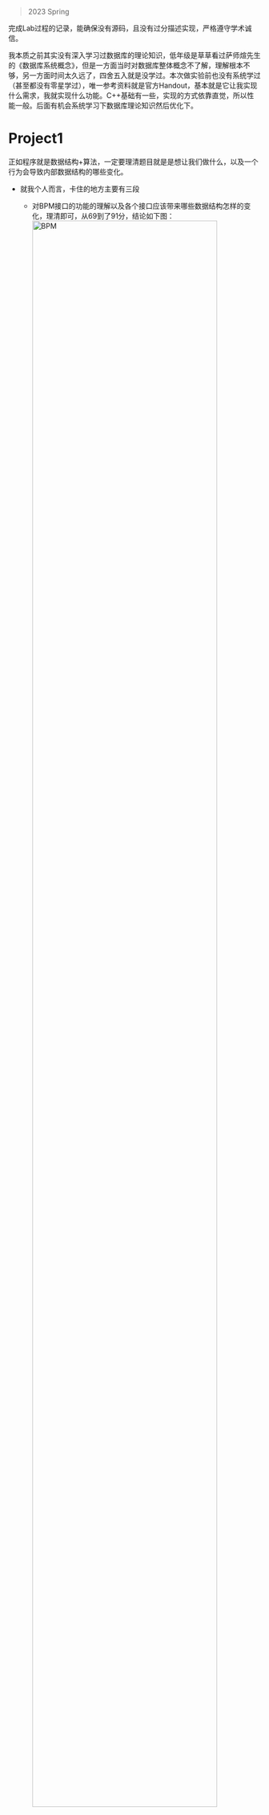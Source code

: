 >2023 Spring

完成Lab过程的记录，能确保没有源码，且没有过分描述实现，严格遵守学术诚信。

我本质之前其实没有深入学习过数据库的理论知识，低年级是草草看过萨师煊先生的《数据库系统概念》，但是一方面当时对数据库整体概念不了解，理解根本不够，另一方面时间太久远了，四舍五入就是没学过。本次做实验前也没有系统学过（甚至都没有零星学过），唯一参考资料就是官方Handout，基本就是它让我实现什么需求，我就实现什么功能。C++基础有一些，实现的方式依靠直觉，所以性能一般。后面有机会系统学习下数据库理论知识然后优化下。

# Project1

正如程序就是数据结构+算法，一定要理清题目就是是想让我们做什么，以及一个行为会导致内部数据结构的哪些变化。

+ 就我个人而言，卡住的地方主要有三段
	+ 对BPM接口的功能的理解以及各个接口应该带来哪些数据结构怎样的变化，理清即可，从69到了91分，结论如下图：
		<img alt="BPM" src="https://cdn.jsdelivr.net/gh/zweix123/CS-notes@master/resource/Database-System/bpm.jpg" width = "90%">

	+ 一个类似`unique_ptr`功能类的实现，说来惭愧，之前并没有实现过移动相关标准函数，有了一个乌龙，比如我在移动构造的开始也调用`Drop`了，因为里面有检测，所以这句应该没有发挥作用，但是这里本来就是为了构造`this`，不可能需要`Drop`，然后还有就是在移动拷贝需要check下不能自己移动向自己，我这里没有check，所以会出现pin count错误的问题，但是这玩意不应该在编译器就error的嘛？不知道线上的测试样例是什么样子的。

	+ 最后就是死锁，即`FetchPageWrite`/`FetchPageRead`不能使用函数锁，是先锁住拿到页实例指针，然后就释放BPM的锁，然后再获取页实例的latch，否则就会死锁，这个是看前辈的攻略才对的。比如这样的样例，比如一个线程持有一个page latch，另一个线程通过bpm去fetch同样的页，就在加页锁的时候等待了，而第一个也调用bpm的方法，就死锁了。其实纳入这个想法，我的实现应该还有锅，或者说有的锁可以省略，这些也添加到上面的图里了，但是代码还没有改，而且有锅的地方也通过了测试，可能和测试样例中BPM的用法有关，具体的改bug和调优后面再说了。

## What is BPM?

+ Reference：
	+ [腾讯云【MySQL系列】深入浅出Buffer Pool](https://cloud.tencent.com/developer/article/2114126)
	+ [PolarDB 数据库内核月报 2023/08 MySQL · 源码分析 · 庖丁解 InnoDB 之 Buffer Pool](http://mysql.taobao.org/monthly/2023/08/01/)
 
# Project2

主要是对B+Tree的实现，我个人算法实现依照教材《DataBase System Concepts 7th》，下面是对教材中相关内容的简单翻译和整理，个人建议一定要理清伪代码的逻辑，而且教材和Bustub的实现中结点格式是不一样的，一定要定量的理清里面的关系。我基本相当于一遍过的，因为这里卡了两小下一个是对教材中 $swap\_variables$ 的含义理解错了，另一个是写代码有一行代码复制粘贴了两份。

同时我的实现也很直觉简单，因为Bustub提供的上下文类Content就有树的Header Page Write Guard，这相当于一个可以锁住整个树的写锁了，相当于我直接用的一个大锁，什么螃蟹锁，乐观锁，悲观锁啥的都没用。

+ B Plus Tree首先是一种Balanced Tree
+ B Plus Tree有两种node类型
	+ noleaf node/internal node：
		+ 非root的internal node的child数量在 $\lceil \frac{n}{2} \rceil$ 和 $n$ 之间（闭区间）
		+ root的child数量在 $2$ 和 $n$ 之间
	+ leaf node：
		+ “child”数量在 $\lceil \frac{n - 1}{2} \rceil$ （相当于 $\lfloor \frac{n}{2} \rfloor$ ）和 $n - 1$ 之间（闭区间）
			>leaf node的child就是recored

	我理解这里的最小数量也并不神秘，只要保证一个刚刚好溢出的node被尽可能均分后两个页可能的最小值。

	上面的描述是符合Bustub中的B+Tree的，当然对应node的n使用对应node类型的max size，值得一提的是internal node中第一个invalid键和其对应的值作为的键值对也包含在size里。

+ 对于每个node（无论是internal还是leaf），设其max size为n，则其包含`n - 1`个key，`n`个pointer，如下：  
	<img alt="B+Tree Node Content" src="https://cdn.jsdelivr.net/gh/zweix123/CS-notes@master/resource/Database-System/B_Plus_Tree-node.png" width = "80%">

	+ 其中`K`严格单调递增（暂时不讨论相同Key）
	+ 在Internal node中
		+ pointer为childern node pointer
		+ 对于一个node pointer $P_{i}$ ，其指向的node的所有的key都满足，大于等于 $K_{i - 1}$，小于 $K_{i}$，即左闭右开区间。
	+ 在leaf node中
		+ 前`n -1`为正常的键值对，最后一个pointer不与任何键匹配（从图里发现），它指向的是其右边第一个叶子结点。

---

+ 联系：
	+ 我们知道了为什么internal node最多有n个child，而leaf node却最多有n - 1个“child”，这是因为即使是同样的n，并且确实使用同样的格式，但是leaf node的最后一个pointer有特殊的用法，所以不能用来指向child
	+ 上面的设计也是合理的，因为这`n - 1`个key和`n`个pointer在不同结点表达的语义不同
		+ internal node：将值域通过`n - 1`个key划分成`n`个左闭右开区间
		+ leaf node：前`n - 1`个`<pointer, key>`对形成键值对。

+ 实现：上面的定义和在Bustub的实现还是有挺大的Gap的
	+ internal：
		+ Bustub对键值对的存储使用`std::pair<KeyType, ValueType> array_[]`，至少我对其最直觉的想象是`key[0], pointer[0], key[1], pointer[1], key[2], ...`的序列，然后还要求`key[0]`是invalid的，所以序列变成`pointer[0], key[1], pointer[1], key[2], ..., key[size - 1], pointer[size - 1]`，但是我们发现教材上的序列相当于`pointer[1], key[1], pointer[2], ..., key[n - 1], pointer[n - 1], pointer[n]`，这里索引对不上（我指的是Bustub中是第一个pointer单独一组，然后后面的一key一pointer一组，而教材中是第一个pointer和第一个key一组），即两者虽然pointer和key的先后顺序一致，但是具体的对应关系不一致。我本来有一个trick的做法，但是Bustub给我提供了图形化相关的辅助函数，还必须按照上面的方式写。我这里是忽略这里的“成对”的关系，把握“分割”这个性质即可，对应的点也会注释在下面的伪代码中。
	+ leaf：
		+ Bustub使用的是索引从0开始到`size - 1`的`pair`线性表，而有特殊作用的pointer使用额外的数据成员表示，这也解释了为什么leaf的内容数量最多到`leaf_max_size - 1`，是从概念出发的。

## Queries

+ 单点查询key的recored：函数`find`，伪代码如下：
	```Pascal
	function find(v)
	// Assumes no duplicate keys, 
	// and returns pointer to the record with search key value v if such a record exists,
	// and null otherwise.
		// 这里没有讨论树为空
		Set C = root node
		while (C is not a leaf node) begin
			Let i = smallest number such that v <= C.K[i]
			if there is not such number i then begin  // 即v大于C中所有的键
				Let P_m = last non-null pointer in the node  // 因为最后的一个pointer表示的child node的key大于等于结点的最后把一个key
			// 上面可行还是根据最后一个P是独立的, 即没有对应的K(看图), 但是在Bustub就使用最后一个键值对的值
				Set C = P_m
			end
			else if (v == C.K[i]) then Set C = C.P[i + 1]  // 因为区间是左闭右开嘛, 所以如果和边界相等, 应该是右边的
			else Set C = C.P[i]  // v < C.K[i]
			// 上面两句在Bustuh中的实现应该是不同的
		end
		// C is a leaf node
		if for some i, K[i] == v
			then return P[i]
			else return null;  // No record with key value v exists
		end
	```

+ range queries区间查询：函数`findRange`，伪代码如下：
	```Pascal
	function findRange(lb, ub)  // Return all records with search key value V such that lb <= V <= ub(闭区间)
		Set resultSet = {};
		Set C = root node
		while (C is not a leaf node) begin
			Let i = smallest number such taht lb <= C.K[i]
			if there is no such number i then begin
				Let P_m = last non-null pointer in the node
				Set C = P_m
			end
			else if (lb == C.K[i]) then Set C = C.P[i + 1]
			else Set C = C.P[i]  // lb < C.K[i]
		end
		// 上面代码思路和单点查询一致, 值得一提的是区间内的recored是C的一部分
		// C (must) be leaf node
		Let i be the least value such that K[i] >= lb  // i是C中大于等于左区间点的第一个键的索引
		if there is no such i
			then Set i = 1 + number of keys in C;  // To force move to next leaf
			// 此时i为指向下一个叶子结点的P的索引
			// 主要key的数量是n - 1, 此时其number + 1就是索引n
		Set done = false;
		while (not done) begin
			Let n = number of keys in C.
			// 如果上面的force move执行了, 则下面的分支不会进入, 再次强调leaf node中key的数量是n - 1
			if (i <= n and C.K[i] <= ub) then begin
				Add C.P[i] to resultSet
				Set i = i + 1
			end
			else if (i <= n and C.K[i] > ub)
				then Set done = true;
			// 别忘了这里的n是key number, 而key number是教材中的n - 1，所以下面没问题
			else if (i > n and C.P[n + 1] is not null)
				then Set C = C.P[i + 1] and i = 1  // Move to next leaf
			else Set done = true;  // No more leaves to the right
		end
		return resultSet
	```

## Updates

对B Plus Tree的Updates可以be modeled as先删除再插入，所以只考虑插入和删除两个操作。而这两个操作涉及node的split和coalese/combine。

### Insert

```pascal
procedure insert(value K, pointer P)
// 在树种插入键值对<K, P>
// 注意这里P是一种抽象, 既可以是recored的pointer, 也可以是其他node的pointer, 这样的优势在下面会体现出来
	if (tree is empty) create an empty leaf node L, which is alse the root
	else Find the leaf node L that should contain key value K
	// 检测是否有重复键, 教材是假设输入没有重复
	if (L has less than n - 1 key values)  // leaf node最多有n - 1个键值对
		then insert_in_leaf(L, K, P)       // 位置充足, 直接插入
		else begin  // L has n - 1 key values already, split it
			Create (new leaf) node L_
			Copy L.P[1], ..., L.K[n - 1] to a block of memory T that can hold n pairs
			insert_in_leaf(T, K, P)

			Set L_.P[n] = L.P[n];
			Set L.P[n] = L_
			
			Erase L.P[1] through L.K[n - 1] from L
			Copy T.P[1] through T.K[std::ceil(n / 2)] from T into L starting at L.P[1]        // std::ceil(n / 2)个
			Copy T.P[std::ceil(n / 2) + 1] through T.K[n] from T into L_ starting at L_.P[1]  //。 std::floor(n / 2)个
			Let K_ be the smallest key in L_  // 左闭右开区间, 所以划分两个结点的应该是右节点的最小键
			insert_in_parent(L, K_, L_)
		end

// function insert_in_leaf caller must ensure L hava space to store <K, P>
procedure insert_in_leaf(node L, value K, pointer P)  // L: leaf node, K: key, P: recored pointer
	// 教材没有检测L为空, 其实也不需要, 因为如果没有键则会在下面的循环中没有结果, 看实现吧
	if (K < L.K[1])
		then insert P, K into L just before L.P[1]
		else begin
			Let K[i] be the highest value in L that is less than or equal to K
			Insert P, K into L just after L.K[i]
		end

procedure insert_in_parent(node N, value K_, node N_)
	// N和N_会成为两个兄弟, 其中N本来就在B+Tree上, N_是在格外的空间创建, 他们的边界是K_, 它是N_的最小值, 左闭右开!
	if (N is the root of the tree)
		then begin
			Create a new (internal) node R containing N, K_, N_
			// textbook:               p[1] = N, k[1] = K_, p[2] = N_
			// Bustub: k[0] = INVALUE, p[0] = N, k[1] = K_, p[1] = N_
			Make R the root of the tree
			return
		end
	Let P = parent(N)
	if (P has less than n pointers)
		then insert(K_, N_) in P just after N  // 这里不是递归调用上面的procedure insert, 而是表示一个动作, 且这个动作是无递归的
		else begin  // Split P
			Copy P to a block of memory T that can hold P and <K_, N_>
			Insert(K_, N_) into T just after N  // 同上, 表示动作而非调用
			Erase all entries from P; 
			Create node P_

			Copy T.P[1], ..., T.P[std::ceil((n + 1) / 2)] into P
			Let K__ = T.K[std::ceil((n + 1) / 2)]
			Copy T.P[std::ceil((n + 1) / 2) + 1], ..., T.P[n + 1] into P_

			// P size : std::ceil((n + 1) / 2) > std::ceil(n / 2)
			// P_ size: std::floor((n + 1) / 2) == std::ceil(n / 2)
			// 注意这里的K__的选择, 它选择的是P的中的key么?不是, 反而是P_中的键?为什么
			// P[1], K[1], P[2], K[2], ..., P[bound] | K[bound], P[bound + 1], ... P[n + 1]
			// 同时类似leaf split, 我们看一下教材和Bustub的差异
// textbook:       P[1], K[1], P[2], K[2], ..., K[bound - 1], P[bound]     | K[bound]          , P[bound + 1], ... P[n + 1]
// Bustub:   K[0], P[0], K[1], P[1], K[2], ..., K[buoud - 1], P[bound - 1] | K[bound] = INVALUE, P[bound], ...,    P[n]
// 这里Bustub反而好实现, 即copy 0 ~ bound - 1键值对即可
			// 在Bustub中的实现要注意上面的问题

			insert_in_parent(P, K__, P_)  // 递归向上
		end
```

### Delete

删除确实要比插入复杂些，因为如果一个结点的键值对个数不能半满，就需要和sibling兄弟coalesce合并，但是兄弟可能键值对比较多，两者键值对个数加起来又超过一个结点能容纳的量，就需要redistribute
```pascal
procedure delete(value K, pointer P)
	// 树是否空?
	find the leaf node L that contains (K, P)
	// 键值对是否在该叶子中?
	// Bustub中Remove方法的参数只有一个K, 所有我这里只检测值是否存在
	delete_entry(L, K, P)  // 叶子, 键, 值

procedure delete_entry(node N, value K, pointer P)
	// 参数分别是当前结点, 可以是internal也可以是leaf, 但是其实从一开始这个结点就是确定的(废话)
	// 参数P在下面的代码中只在找sibling时需要
	delete(K, P) from N  // 同上, 表示动作而非调用, 我们已经在Delete的入口检测该键值对是否存在了
	
	if (N is the root and N has only one remaining child)  // leaf和internal都可以是根, 但是只有internal可能有孩子
	then make the child of N the new root of the tree and delete N
	else if (N has too few value/pointer) then begin  // 数量低于下限, 注意internal是孩子, leaf是键值对个数, 而是还有一个特殊的种类, 根, 根的下限是二
	// 整个代码块只有两个分支
	// -> 有一个儿子的根
	// -> 不足
	// 对于leaf
	//   是根: 任意键值对个数
	//   不是根: 不能低于下限
	// 对于internal:
	//   是根: 只有1个孩子, 特判; 有两个及以上儿子, 符合根的下限
	//   不是根, 不能低于下限
		Let N_ be the previous or next child of parent(N)
		Let K_ be the value between pointers N and N_ in parent(N)
		if (entries in N and N_ can fit in a single node)
			then begin  // coalesce nodes
				if (N is a predecessor of N_) then swap_variables(N, N_)
				// 注意!, 这里可以看下教材, swap_variables是指交换N和N_的指针, 即下文中两者互换了, 而不是交换内容
				// 即期望: N_ N
				// 所有都移动到左边N_
				if (N is not a leaf) then append K_ and all pointers and value in N to N_
				else append all(K[i], P[i]) pairs in N to N_; set N_.P[n] = N.P[n]
				delete_entry(parent(N), K_, N);
				delete node N
			end
		else begin  // Redistribution: borrow an entry from N_
		// 进入该分支条件: 不足半满, 且相邻两个不能放在一个, 而自己是刚好不足半满, 兄弟一定超过半满, 而不能合在一起, 所以肯定多的给少的一个, 多的那个也是满足半满的
			if (N_ is a predecessor of N) then begin  // 左右意味着多少, 我觉得没法用一份代码表示
			// N_和N的结点类型应该相同, 只是下面以N的类型表示
			// 注意下面都是从N_从拿一个放N中, 而不是按方向放的, 方向的意义是间隔的位置
				if (N is a nonleaf node) then begin  // internal
					let m be such that N_.P[m] is the last pointer in N_
					remove(N_.K[m - 1], N_.P[m]) from N_
					// 这里的数值关系结合上面的图, 总之就是去掉左边的最后一个“边界”
					insert(N_.P[m], K_) as the first pointer and value in N, by shifting other pointers and value right
					replace K_ in parent(N) by N_.K[m - 1]
				// 注意上面, 还是由于internal的键值的对应关系, 删除最后一个键和值, 然后插入的就值和一个新键
				// 我们看这个新键来自Parent的N_和N的间隔K_, 而删除的是N_.K[m - 1], 可以保证N_.K[m - 1] < K_, 
				// 所有原本是N_.K[m - 1]在左儿子, 然后K_在parnet, 现在将K_换到右儿子, N_.K[m - 1]换到Parent, 合理
				// 这里推荐画画图, 也挺好用的
				end
				else begin
					let m be such that (N_.P[m], N_.K[m]) is the last pointer/value pair in N_
					remove (N_.P[m], N_.K[m]) from N_
					insert(N_.P[m], N_.K[m]) as the first pointer and value in N, by shifting other pointers and values rigth
					replace K_ in parent(N) by N_.K[m]
				// 键的转换关系同上
					// 我们看一下如果镜像时候是什么样, 仅仅把握左闭右开区间即可
				end
			end
			else ...symmetric to the then case...
		end
	end
	// 我们可以想象else还有什么情况, 比如叶子是根, 然后pair个数到1
```

## What is B+Tree

+ Reference：
	+ [MySQL · 引擎特性 · B+树并发控制机制的前世今生](http://mysql.taobao.org/monthly/2018/09/01/)

# Project3

![bustub-project-structure](https://cdn.jsdelivr.net/gh/zweix123/CS-notes@master/resource/Database-System/bustub-project-structure.svg)